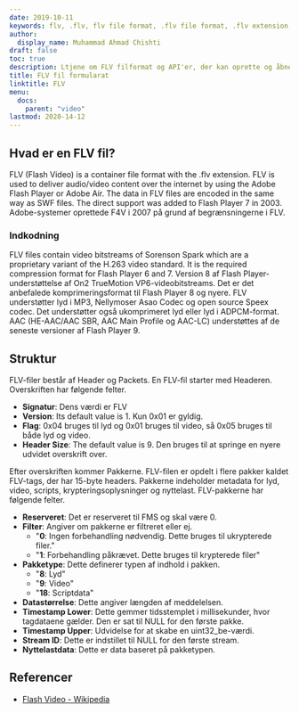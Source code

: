 ```yaml
---
date: 2019-10-11
keywords: flv, .flv, flv file format, .flv file format, .flv extension, flv extension, flv video format
author:
  display_name: Muhammad Ahmad Chishti
draft: false
toc: true
description: Ltjene om FLV filformat og API'er, der kan oprette og åbne FLV fils.
title: FLV fil formularat
linktitle: FLV
menu:
  docs:
    parent: "video"
lastmod: 2020-14-12
---
```


## Hvad er en FLV fil? ##

FLV (Flash Video) is a container file format with the .flv extension. FLV is used to deliver audio/video content over the internet by using the Adobe Flash Player or Adobe Air. The data in FLV files are encoded in the same way as SWF files. The direct support was added to Flash Player 7 in 2003. Adobe-systemer oprettede F4V i 2007 på grund af begrænsningerne i FLV.

### Indkodning ###

FLV files contain video bitstreams of Sorenson Spark which are a proprietary variant of the H.263 video standard. It is the required compression format for Flash Player 6 and 7. Version 8 af Flash Player-understøttelse af On2 TrueMotion VP6-videobitstreams. Det er det anbefalede komprimeringsformat til Flash Player 8 og nyere. FLV understøtter lyd i MP3, Nellymoser Asao Codec og open source Speex codec. Det understøtter også ukomprimeret lyd eller lyd i ADPCM-format. AAC (HE-AAC/AAC SBR, AAC Main Profile og AAC-LC) understøttes af de seneste versioner af Flash Player 9.

## Struktur ##

FLV-filer består af Header og Packets. En FLV-fil starter med Headeren. Overskriften har følgende felter.

- **Signatur**: Dens værdi er FLV
- **Version**: Its default value is 1. Kun 0x01 er gyldig.
- **Flag**: 0x04 bruges til lyd og 0x01 bruges til video, så 0x05 bruges til både lyd og video.
- **Header Size**: The default value is 9. Den bruges til at springe en nyere udvidet overskrift over.

Efter overskriften kommer Pakkerne. FLV-filen er opdelt i flere pakker kaldet FLV-tags, der har 15-byte headers. Pakkerne indeholder metadata for lyd, video, scripts, krypteringsoplysninger og nyttelast. FLV-pakkerne har følgende felter.

- **Reserveret**: Det er reserveret til FMS og skal være 0.
- **Filter**: Angiver om pakkerne er filtreret eller ej.
  - "**0**: Ingen forbehandling nødvendig. Dette bruges til ukrypterede filer."
  - "**1**: Forbehandling påkrævet. Dette bruges til krypterede filer"
- **Pakketype**: Dette definerer typen af indhold i pakken.
  - "**8**: Lyd"
  - "**9**: Video"
  - "**18**: Scriptdata"
- **Datastørrelse**: Dette angiver længden af meddelelsen.
- **Timestamp Lower**: Dette gemmer tidsstemplet i millisekunder, hvor tagdataene gælder. Den er sat til NULL for den første pakke.
- **Timestamp Upper**: Udvidelse for at skabe en uint32_be-værdi.
- **Stream ID**: Dette er indstillet til NULL for den første stream.
- **Nyttelastdata**: Dette er data baseret på pakketypen.

## Referencer ##

- [Flash Video - Wikipedia](https://en.wikipedia.org/wiki/Flash_Video)


